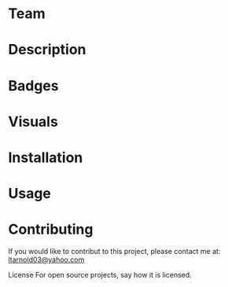 # Team

# Description

# Badges

# Visuals


# Installation


# Usage


# Contributing
If you would like to contribut to this project, please contact me at:
ltarnold03@yahoo.com

License
For open source projects, say how it is licensed.
